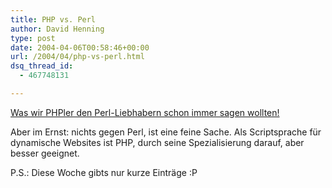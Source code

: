 ```yaml
---
title: PHP vs. Perl
author: David Henning
type: post
date: 2004-04-06T00:58:46+00:00
url: /2004/04/php-vs-perl.html
dsq_thread_id:
  - 467748131

---
```

[Was wir PHPler den Perl-Liebhabern schon immer sagen wollten!][1]

Aber im Ernst: nichts gegen Perl, ist eine feine Sache. Als Scriptsprache für dynamische Websites ist PHP, durch seine Spezialisierung darauf, aber besser geeignet.

P.S.: Diese Woche gibts nur kurze Einträge :P

 [1]: https://www.madcatswelt.org/images/fuck_mod_perl.jpg